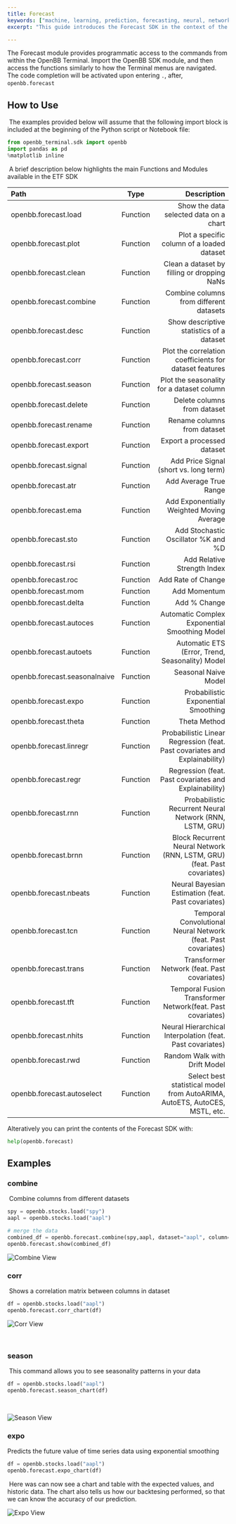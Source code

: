 ```yaml
---
title: Forecast
keywords: ["machine, learning, prediction, forecasting, neural, network, linear, regression, time, series, scripts, data, mining, cleaning, transformer, analyst, equity, research, api, sdk, application, python, notebook, jupyter"]
excerpt: "This guide introduces the Forecast SDK in the context of the OpenBB SDK."

---
```


The Forecast module provides programmatic access to the commands from within the OpenBB Terminal. Import the OpenBB SDK module, and then access the functions similarly to how the Terminal menus are navigated. The code completion will be activated upon entering `.`, after, `openbb.forecast`
​

## How to Use

​
The examples provided below will assume that the following import block is included at the beginning of the Python script or Notebook file:
​

```python
from openbb_terminal.sdk import openbb
import pandas as pd
%matplotlib inline
```

​
A brief description below highlights the main Functions and Modules available in the ETF SDK

|Path |Type | Description |
| :--------- | :---------: | ----------: |
|openbb.forecast.load |Function |Show the data selected data on a chart |
|openbb.forecast.plot |Function |Plot a specific column of a loaded dataset |
|openbb.forecast.clean |Function |Clean a dataset by filling or dropping NaNs |
|openbb.forecast.combine |Function |Combine columns from different datasets |
|openbb.forecast.desc |Function |Show descriptive statistics of a dataset |
|openbb.forecast.corr |Function |Plot the correlation coefficients for dataset features |
|openbb.forecast.season |Function |Plot the seasonality for a dataset column |
|openbb.forecast.delete |Function |Delete columns from dataset |
|openbb.forecast.rename |Function |Rename columns from dataset |
|openbb.forecast.export |Function |Export a processed dataset |
|openbb.forecast.signal |Function |Add Price Signal (short vs. long term) |
|openbb.forecast.atr |Function |Add Average True Range |
|openbb.forecast.ema |Function |Add Exponentially Weighted Moving Average |
|openbb.forecast.sto |Function |Add Stochastic Oscillator %K and %D |
|openbb.forecast.rsi |Function |Add Relative Strength Index |
|openbb.forecast.roc |Function |Add Rate of Change |
|openbb.forecast.mom |Function |Add Momentum |
|openbb.forecast.delta |Function |Add % Change |
|openbb.forecast.autoces |Function |Automatic Complex Exponential Smoothing Model |
|openbb.forecast.autoets |Function |Automatic ETS (Error, Trend, Seasonality) Model |
|openbb.forecast.seasonalnaive |Function |Seasonal Naive Model |
|openbb.forecast.expo |Function |Probabilistic Exponential Smoothing |
|openbb.forecast.theta |Function |Theta Method |
|openbb.forecast.linregr |Function |Probabilistic Linear Regression (feat. Past covariates and Explainability) |
|openbb.forecast.regr |Function |Regression (feat. Past covariates and Explainability) |
|openbb.forecast.rnn |Function |Probabilistic Recurrent Neural Network (RNN, LSTM, GRU) |
|openbb.forecast.brnn |Function |Block Recurrent Neural Network (RNN, LSTM, GRU) (feat. Past covariates) |
|openbb.forecast.nbeats |Function |Neural Bayesian Estimation (feat. Past covariates) |
|openbb.forecast.tcn |Function |Temporal Convolutional Neural Network (feat. Past covariates) |
|openbb.forecast.trans |Function |Transformer Network (feat. Past covariates) |
|openbb.forecast.tft |Function |Temporal Fusion Transformer Network(feat. Past covariates) |
|openbb.forecast.nhits |Function |Neural Hierarchical Interpolation (feat. Past covariates) |
|openbb.forecast.rwd |Function |Random Walk with Drift Model  |
|openbb.forecast.autoselect |Function |Select best statistical model from AutoARIMA, AutoETS, AutoCES, MSTL, etc. |

Alteratively you can print the contents of the Forecast SDK with:
​

```python
help(openbb.forecast)
```

## Examples

### combine

​
Combine columns from different datasets
​

```python
spy = openbb.stocks.load("spy")
aapl = openbb.stocks.load("aapl")

# merge the data
combined_df = openbb.forecast.combine(spy,aapl, dataset="aapl", column= "Close")
openbb.forecast.show(combined_df)
```

![Combine View](https://user-images.githubusercontent.com/105685594/203791078-181431cb-99bf-4d26-bfff-b4cf34b5dee2.png)

### corr

​
Shows a correlation matrix between columns in dataset
​

```python
df = openbb.stocks.load("aapl")
openbb.forecast.corr_chart(df)
```

![Corr View](https://user-images.githubusercontent.com/72827203/202424217-b549b6e7-b121-4273-a7d9-b478e89cd65a.png)

​

### season

​
This command allows you to see seasonality patterns in your data

```python
df = openbb.stocks.load("aapl")
openbb.forecast.season_chart(df)
```

​

![Season View](https://user-images.githubusercontent.com/72827203/202426763-ae0b5e49-a570-47d8-9558-3b3530e72b0d.png)
​

### expo

Predicts the future value of time series data using exponential smoothing
​

```python
df = openbb.stocks.load("aapl")
openbb.forecast.expo_chart(df)
```

​
Here was can now see a chart and table with the expected values, and historic data. The chart also tells us how our backtesing performed, so that we can know the accuracy of our prediction.
​

![Expo View](https://user-images.githubusercontent.com/72827203/202429347-b3ab488d-d4f6-42bb-80d1-c66b3c5a92df.png)
​
